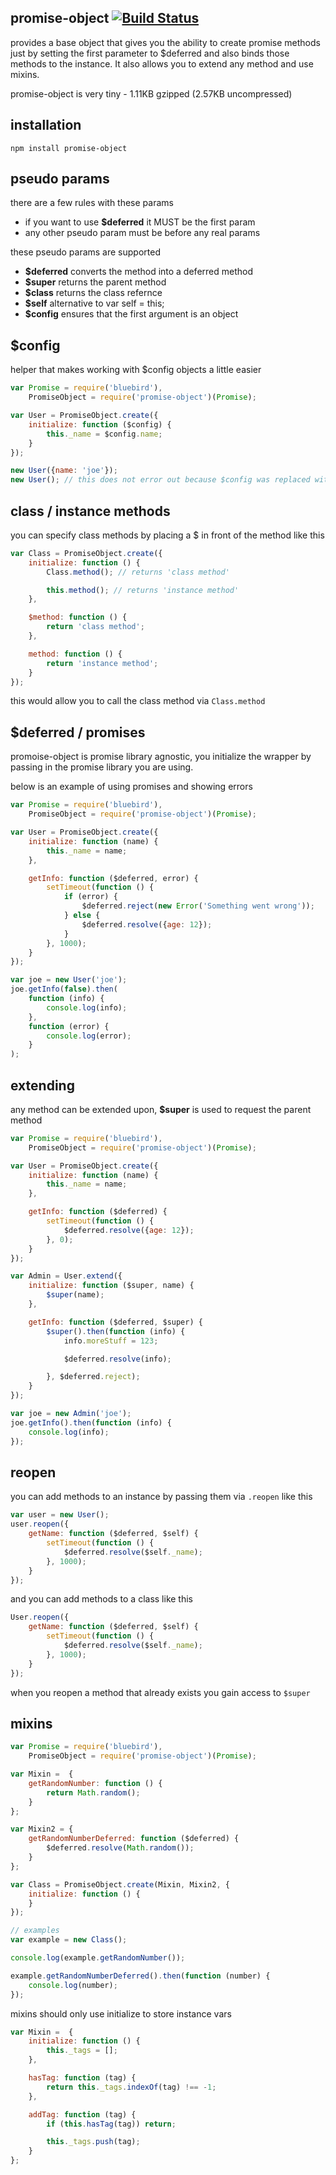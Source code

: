 ## promise-object [![Build Status](https://travis-ci.org/icodeforlove/node-promise-object.png?branch=master)](https://travis-ci.org/icodeforlove/node-promise-object)
provides a base object that gives you the ability to create promise methods just by setting the first parameter to $deferred and also binds those methods to the instance. It also allows you to extend any method and use mixins.

promise-object is very tiny - 1.11KB gzipped (2.57KB uncompressed)

## installation
	npm install promise-object

## pseudo params
there are a few rules with these params
* if you want to use **$deferred** it MUST be the first param
* any other pseudo param must be before any real params

these pseudo params are supported
* **$deferred** converts the method into a deferred method
* **$super** returns the parent method
* **$class** returns the class refernce
* **$self** alternative to var self = this;
* **$config** ensures that the first argument is an object

## $config
helper that makes working with $config objects a little easier

```javascript
var Promise = require('bluebird'),
	PromiseObject = require('promise-object')(Promise);

var User = PromiseObject.create({
	initialize: function ($config) {
		this._name = $config.name;
	}
});

new User({name: 'joe'});
new User(); // this does not error out because $config was replaced with an empty object
```

## class / instance methods
you can specify class methods by placing a $ in front of the method like this

```javascript
var Class = PromiseObject.create({
	initialize: function () {
		Class.method(); // returns 'class method'

		this.method(); // returns 'instance method'
	},

	$method: function () {
		return 'class method';
	},

	method: function () {
		return 'instance method';
	}
});
```

this would allow you to call the class method via `Class.method`

## $deferred / promises
promoise-object is promise library agnostic, you initialize the wrapper by passing in the promise library you are using.

below is an example of using promises and showing errors

```javascript
var Promise = require('bluebird'),
	PromiseObject = require('promise-object')(Promise);

var User = PromiseObject.create({
	initialize: function (name) {
		this._name = name;
	},

	getInfo: function ($deferred, error) {
		setTimeout(function () {
			if (error) {
				$deferred.reject(new Error('Something went wrong'));
			} else {
				$deferred.resolve({age: 12});
			}
		}, 1000);
	}
});

var joe = new User('joe');
joe.getInfo(false).then(
	function (info) {
		console.log(info);
	},
	function (error) {
		console.log(error);
	}
);
```

## extending
any method can be extended upon, **$super** is used to request the parent method
```javascript
var Promise = require('bluebird'),
	PromiseObject = require('promise-object')(Promise);

var User = PromiseObject.create({
	initialize: function (name) {
		this._name = name;
	},

	getInfo: function ($deferred) {
		setTimeout(function () {
			$deferred.resolve({age: 12});
		}, 0);
	}
});

var Admin = User.extend({
	initialize: function ($super, name) {
		$super(name);
	},

	getInfo: function ($deferred, $super) {
		$super().then(function (info) {
			info.moreStuff = 123;

			$deferred.resolve(info);

		}, $deferred.reject);
	}
});

var joe = new Admin('joe');
joe.getInfo().then(function (info) {
	console.log(info);
});
```

## reopen
you can add methods to an instance by passing them via `.reopen` like this

```javascript
var user = new User();
user.reopen({
	getName: function ($deferred, $self) {
		setTimeout(function () {
			$deferred.resolve($self._name);
		}, 1000);
	}
});
```

and you can add methods to a class like this

```javascript
User.reopen({
	getName: function ($deferred, $self) {
		setTimeout(function () {
			$deferred.resolve($self._name);
		}, 1000);
	}
});
```

when you reopen a method that already exists you gain access to `$super`

## mixins
```javascript
var Promise = require('bluebird'),
	PromiseObject = require('promise-object')(Promise);

var Mixin =  {
	getRandomNumber: function () {
		return Math.random();
	}
};

var Mixin2 = {
	getRandomNumberDeferred: function ($deferred) {
		$deferred.resolve(Math.random());
	}
};

var Class = PromiseObject.create(Mixin, Mixin2, {
	initialize: function () {
	}
});

// examples
var example = new Class();

console.log(example.getRandomNumber());

example.getRandomNumberDeferred().then(function (number) {
	console.log(number);
});
```

mixins should only use initialize to store instance vars

```javascript
var Mixin =  {
	initialize: function () {
		this._tags = [];
	},

	hasTag: function (tag) {
		return this._tags.indexOf(tag) !== -1;
	},

	addTag: function (tag) {
		if (this.hasTag(tag)) return;

		this._tags.push(tag);
	}
};
```
